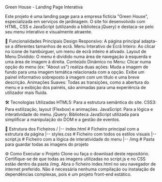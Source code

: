 Green House - Landing Page Interativa

Este projeto é uma landing page para a empresa fictícia "Green House", especializada em serviços de jardinagem. O site foi desenvolvido com HTML, CSS e JavaScript (utilizando a biblioteca jQuery) e destaca-se pelo seu menu interativo e visualmente atraente.

🚀 Funcionalidades Principais
Design Responsivo: A página principal adapta-se a diferentes tamanhos de ecrã.
Menu Interativo de Ecrã Inteiro: Ao clicar no ícone de hambúrguer, um menu de ecrã inteiro é ativado.
Layout de Menu Dividido: O menu é dividido numa área de navegação à esquerda e uma área de imagem à direita.
Conteúdo Dinâmico no Menu: Clicar numa opção do menu (ex: "About us") realiza duas ações:
Muda a imagem de fundo para uma imagem temática relacionada com a opção.
Exibe um painel informativo sobreposto à imagem com um título e uma breve descrição.
Animações Suaves: Todas as transições, como a abertura do menu e a exibição dos painéis, são animadas para uma experiência de utilizador mais fluida.

🛠️ Tecnologias Utilizadas
HTML5: Para a estrutura semântica do site.
CSS3: Para estilização, layout (Flexbox) e animações.
JavaScript: Para a lógica e interatividade do menu.
jQuery: Biblioteca JavaScript utilizada para simplificar a manipulação do DOM e a gestão de eventos.

📂 Estrutura dos Ficheiros
/
|-- index.html      # Ficheiro principal com a estrutura da página
|-- styles.css      # Ficheiro com todos os estilos visuais
|-- script.js       # Ficheiro com a lógica de interatividade do menu
|-- /img            # Pasta para guardar todas as imagens do projeto


⚙️ Como Executar o Projeto
Clone ou faça o download deste repositório.
Certifique-se de que todas as imagens utilizadas no script.js e no CSS estão dentro da pasta /img.
Abra o ficheiro index.html no seu navegador de internet preferido.
Não é necessária nenhuma compilação ou instalação de dependências complexas, pois é um projeto front-end estático.
